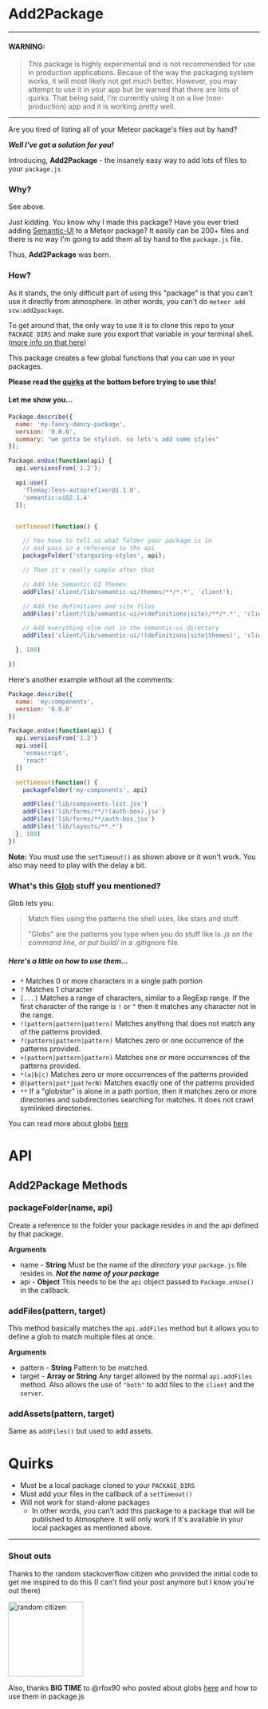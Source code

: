 # Add2Package

_____
#### WARNING:
> This package is highly experimental and is not recommended for use in production applications.
Becaue of the way the packaging system works, it will most likely not get much better. However, you may attempt to use it in your app but be warned that there are lots of quirks. That being said, I'm currently using it on a live (non-production) app and it is working pretty well.
_____

Are you tired of listing all of your Meteor package's files out by hand?

_**Well I've got a solution for you!**_

Introducing, **Add2Package** - the insanely easy way to add lots of files to your `package.js`

### Why?

See above.

Just kidding. You know why I made this package? Have you ever tried adding [Semantic-UI](https://github.com/Semantic-Org/Semantic-UI-Meteor) to a Meteor package? It easily can be 200+ files and there is no way I'm going to add them all by hand to the `package.js` file.

Thus, **Add2Package** was born.

### How?

As it stands, the only difficult part of using this "package" is that you can't use it directly from atmosphere.
In other words, you can't do `meteor add scw:add2package`.

To get around that, the only way to use it is to clone this repo to your `PACKAGE_DIRS` and make sure you export that variable in your terminal shell. ([more info on that here](https://dweldon.silvrback.com/local-packages))

This package creates a few global functions that you can use in your packages.

**Please read the [quirks](https://github.com/sircharleswatson/add2package#quirks) at the bottom before trying to use this!**

#### Let me show you...

```javascript
Package.describe({
  name: 'my-fancy-dancy-package',
  version: '0.0.0',
  summary: "we gotta be stylish. so lets's add some styles"
});

Package.onUse(function(api) {
  api.versionsFrom('1.2');

  api.use([
    'flemay:less-autoprefixer@1.1.0',
    'semantic:ui@2.1.4'
  ]);


  setTimeout(function() {

    // You have to tell us what folder your package is in
    // and pass in a reference to the api
    packageFolder('stargazing-styles', api);

    // Then it's really simple after that

    // Add the Semantic UI Themes
    addFiles('client/lib/semantic-ui/themes/**/*.*', 'client');

    // Add the definitions and site files
    addFiles('client/lib/semantic-ui/+(definitions|site)/**/*.*', 'client');

    // Add everything else not in the semantic-ui directory
    addFiles('client/lib/semantic-ui/!(definitions|site|themes)', 'client');

  }, 100)

})
```

Here's another example without all the comments:

```javascript
Package.describe({
  name: 'my:components',
  version: '0.0.0'
})

Package.onUse(function(api) {
  api.versionsFrom('1.2')
  api.use([
    'ecmascript',
    'react'
  ])

  setTimeout(function() {
    packageFolder('my-components', api)

    addFiles('lib/components-list.jsx')
    addFiles('lib/forms/**/!(auth-box).jsx')
    addFiles('lib/forms/**/auth-box.jsx')
    addFiles('lib/layouts/**.*')
  }, 100)
})
```

**Note:** You must use the `setTimeout()` as shown above or it won't work. You also may need to play with the delay a bit.

### What's this [Glob](https://github.com/isaacs/node-glob) stuff you mentioned?

Glob lets you:
> Match files using the patterns the shell uses, like stars and stuff.
>
> "Globs" are the patterns you type when you do stuff like ls *.js on the command line, or put build/* in a .gitignore file.


##### Here's a little on how to use them...

* `*` Matches 0 or more characters in a single path portion
* `?` Matches 1 character
* `[...]` Matches a range of characters, similar to a RegExp range.
  If the first character of the range is `!` or `^` then it matches
  any character not in the range.
* `!(pattern|pattern|pattern)` Matches anything that does not match
  any of the patterns provided.
* `?(pattern|pattern|pattern)` Matches zero or one occurrence of the
  patterns provided.
* `+(pattern|pattern|pattern)` Matches one or more occurrences of the
  patterns provided.
* `*(a|b|c)` Matches zero or more occurrences of the patterns provided
* `@(pattern|pat*|pat?erN)` Matches exactly one of the patterns
  provided
* `**` If a "globstar" is alone in a path portion, then it matches
  zero or more directories and subdirectories searching for matches.
  It does not crawl symlinked directories.

You can read more about globs [here](https://github.com/isaacs/node-glob)


# API

## Add2Package Methods

### packageFolder(name, api)

Create a reference to the folder your package resides in and the api defined by that package.

**Arguments**
* name - **String** Must be the name of the *directory* your `package.js` file resides in. _**Not the name of your package**_
* api - **Object** This needs to be the `api` object passed to `Package.onUse()` in the callback.

### addFiles(pattern, target)

This method basically matches the `api.addFiles` method but it allows you to define a glob to match multiple files at once.

**Arguments**
* pattern - **String** Pattern to be matched.
* target - **Array or String** Any target allowed by the normal `api.addFiles` method. Also allows the use of `"both"` to add files to the `client` and the `server`.

### addAssets(pattern, target)

Same as `addFiles()` but used to add assets.


# Quirks

* Must be a local package cloned to your `PACKAGE_DIRS`
* Must add your files in the callback of a `setTimeout()`
* Will not work for stand-alone packages
  * In other words, you can't add this package to a package that will be published to Atmosphere. It will only work if it's available in your local packages as mentioned above.

_____

### Shout outs

Thanks to the random stackoverflow citizen who provided the initial code to get me inspired to do this (I can't find your post anymore but I know you're out there)

<img src="http://i.imgur.com/NNzJ8G8.gif" alt="random citizen" height="150">

Also, thanks **BIG TIME** to @rfox90 who posted about globs [here](http://ahref.co.uk/blog/2015/07/31/automatic-package.js-management/) and how to use them in package.js